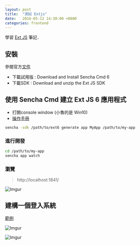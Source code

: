 ```yaml
---
layout: post
title:  "測試 Extjs"
date:   2016-05-12 14:30:00 +0800
categories: frontend
---
```


  學習 [Ext JS][1] 筆記．

## 安裝
參閱官方[文件][2]

* 下載試用版 : Download and Install Sencha Cmd 6
* 下載SDK : Download and unzip the Ext JS SDK

## 使用 Sencha Cmd 建立 Ext JS 6 應用程式
* 打開console window (小魯的是 Win10)
* [操作手冊][3]

```sh
sencha -sdk /path/to/ext6 generate app MyApp /path/to/my-app
```

### 進行開發

```sh
cd /path/to/my-app
sencha app watch
```

### 瀏覽

> http://localhost:1841/

![Imgur](http://i.imgur.com/VEUK0K7.png?1)

## 建構一個登入系統
[範例][4]

![Imgur](http://i.imgur.com/BcVGxk8.png?1)

![Imgur](http://i.imgur.com/8Crue8E.png?1)

[1]:https://www.sencha.com/
[2]:http://docs.sencha.com/extjs/6.0/getting_started/welcome_to_extjs.html
[3]:https://docs.sencha.com/cmd/6.x/extjs/cmd_app.html
[4]:https://docs.sencha.com/extjs/6.0/getting_started/login_app.html#Step_1___Generate_your_Application
